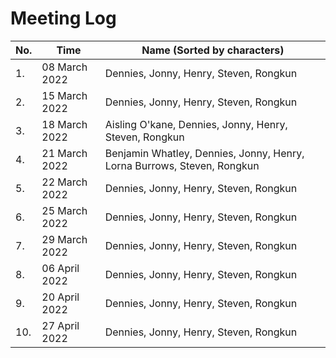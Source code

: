 # Meeting Log
| No. | Time | Name (Sorted by characters) |
|-----|------|-------------------------------------|
| 1.  | 08 March 2022 | Dennies, Jonny, Henry, Steven, Rongkun |
| 2.  | 15 March 2022 | Dennies, Jonny, Henry, Steven, Rongkun |
| 3.  | 18 March 2022 | Aisling O'kane, Dennies, Jonny, Henry, Steven, Rongkun |
| 4.  | 21 March 2022 | Benjamin Whatley, Dennies, Jonny, Henry, Lorna Burrows, Steven, Rongkun |
| 5.  | 22 March 2022 | Dennies, Jonny, Henry, Steven, Rongkun |
| 6.  | 25 March 2022 | Dennies, Jonny, Henry, Steven, Rongkun |
| 7.  | 29 March 2022 | Dennies, Jonny, Henry, Steven, Rongkun |
| 8.  | 06 April 2022 | Dennies, Jonny, Henry, Steven, Rongkun |
| 9.  | 20 April 2022 | Dennies, Jonny, Henry, Steven, Rongkun |
| 10. | 27 April 2022 | Dennies, Jonny, Henry, Steven, Rongkun |